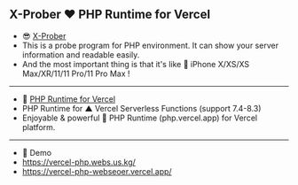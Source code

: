 X-Prober ❤ PHP Runtime for Vercel
---------------------------------------------------------------------------------------------------------------

- 😎 [X-Prober](https://github.com/kmvan/x-prober)
- This is a probe program for PHP environment. It can show your server information and readable easily.
- And the most important thing is that it's like 📱 iPhone X/XS/XS Max/XR/11/11 Pro/11 Pro Max !

---------------------------------------------------------------------------------------------------------------

- 🐘 [PHP Runtime for Vercel](https://github.com/vercel-community/php)
- PHP Runtime for ▲ Vercel Serverless Functions (support 7.4-8.3)
- Enjoyable & powerful 🐘 PHP Runtime (php.vercel.app) for Vercel platform.

---------------------------------------------------------------------------------------------------------------

- 👀 Demo
- https://vercel-php.webs.us.kg/
- https://vercel-php-webseoer.vercel.app/
